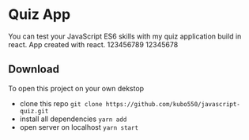 # Quiz App

You can test your JavaScript ES6 skills with my quiz application build in react. App created with react.
123456789
12345678
## Download 

To open this project on your own dekstop 
 - clone this repo ` git clone https://github.com/kubo550/javascript-quiz.git `
 - install all dependencies ` yarn add `
 - open server on localhost ` yarn start `
